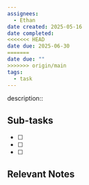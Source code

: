 ```yaml
---
assignees:
  - Ethan
date created: 2025-05-16
date completed: 
<<<<<<< HEAD
date due: 2025-06-30
=======
date due: ""
>>>>>>> origin/main
tags:
  - task
---
```


description::<br>

## Sub-tasks

 - [ ] 
 - [ ] 
 - [ ] 

## Relevant Notes

